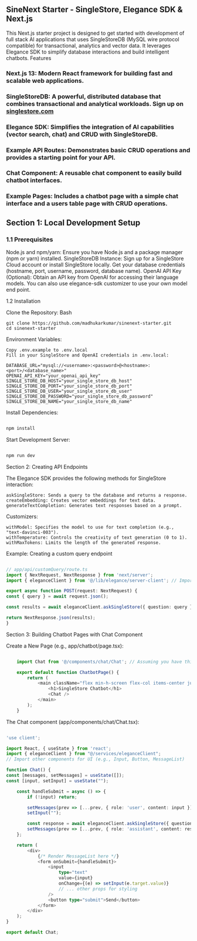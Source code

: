## SineNext Starter - SingleStore, Elegance SDK & Next.js

This Next.js starter project is designed to get started with development of full stack AI applications that uses SingleStoreDB (MySQL wire protocol compatible) for transactional, analytics and vector data. It leverages Elegance SDK to simplify database interactions and build intelligent chatbots.
Features

### Next.js 13: Modern React framework for building fast and scalable web applications.
### SingleStoreDB: A powerful, distributed database that combines transactional and analytical workloads. Sign up on [singlestore.com](https://singlestore.com)
### Elegance SDK: Simplifies the integration of AI capabilities (vector search, chat) and CRUD with SingleStoreDB.
### Example API Routes: Demonstrates basic CRUD operations and provides a starting point for your API.
### Chat Component: A reusable chat component to easily build chatbot interfaces.
### Example Pages: Includes a chatbot page with a simple chat interface and a users table page with CRUD operations.

## Section 1: Local Development Setup
### 1.1 Prerequisites
Node.js and npm/yarn: Ensure you have Node.js and a package manager (npm or yarn) installed. 
SingleStoreDB Instance: Sign up for a SingleStore Cloud account or install SingleStore locally. Get your database credentials (hostname, port, username, password, database name).
OpenAI API Key (Optional): Obtain an API key from OpenAI for accessing their language models. You can also use elegance-sdk customizer to use your own model end point.

1.2 Installation

Clone the Repository:
    Bash

    git clone https://github.com/madhukarkumar/sinenext-starter.git
    cd sinenext-starter


Environment Variables:

    Copy .env.example to .env.local
    Fill in your SingleStore and OpenAI credentials in .env.local:

    DATABASE_URL="mysql://<username>:<password>@<hostname>:<port>/<database_name>"
    OPENAI_API_KEY="your_openai_api_key"
    SINGLE_STORE_DB_HOST="your_single_store_db_host"
    SINGLE_STORE_DB_PORT="your_single_store_db_port"
    SINGLE_STORE_DB_USER="your_single_store_db_user"
    SINGLE_STORE_DB_PASSWORD="your_single_store_db_password"
    SINGLE_STORE_DB_NAME="your_single_store_db_name"

Install Dependencies:
```Bash

npm install
```

Start Development Server:
```Bash

npm run dev
```

Section 2: Creating API Endpoints

The Elegance SDK provides the following methods for SingleStore interaction:

    askSingleStore: Sends a query to the database and returns a response.
    createEmbedding: Creates vector embeddings for text data.
    generateTextCompletion: Generates text responses based on a prompt.

Customizers:

    withModel: Specifies the model to use for text completion (e.g., "text-davinci-003").
    withTemperature: Controls the creativity of text generation (0 to 1).
    withMaxTokens: Limits the length of the generated response.

Example: Creating a custom query endpoint
```TypeScript

// app/api/customQuery/route.ts
import { NextRequest, NextResponse } from 'next/server';
import { eleganceClient } from '@/lib/elegance/server-client'; // Import your Elegance client

export async function POST(request: NextRequest) {
const { query } = await request.json();

const results = await eleganceClient.askSingleStore({ question: query });

return NextResponse.json(results);
}
```

Section 3: Building Chatbot Pages with Chat Component

Create a New Page (e.g., app/chatbot/page.tsx):
```TypeScript

    import Chat from '@/components/chat/Chat'; // Assuming you have this component

    export default function ChatbotPage() {
        return (
            <main className="flex min-h-screen flex-col items-center justify-center p-24">
                <h1>SingleStore Chatbot</h1>
                <Chat /> 
            </main>
        );
    }
```

The Chat component (app/components/chat/Chat.tsx):
```TypeScript

'use client';

import React, { useState } from 'react';
import { eleganceClient } from "@/services/eleganceClient";
// Import other components for UI (e.g., Input, Button, MessageList)

function Chat() {
const [messages, setMessages] = useState([]);
const [input, setInput] = useState("");

    const handleSubmit = async () => {
        if (!input) return;

        setMessages(prev => [...prev, { role: 'user', content: input }]);
        setInput("");

        const response = await eleganceClient.askSingleStore({ question: input });
        setMessages(prev => [...prev, { role: 'assistant', content: response.text }]); 
    };

    return (
        <div>
            {/* Render MessageList here */}
            <form onSubmit={handleSubmit}>
                <input 
                    type="text" 
                    value={input} 
                    onChange={(e) => setInput(e.target.value)}
                    // ... other props for styling
                />
                <button type="submit">Send</button>
            </form>
        </div>
    );
}

export default Chat;
```
